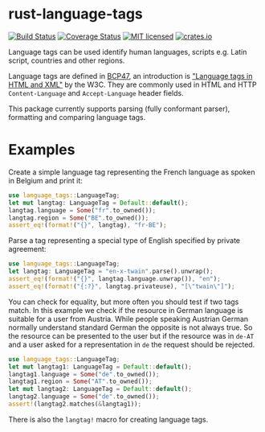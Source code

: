 # rust-language-tags
[![Build Status](https://travis-ci.org/pyfisch/rust-language-tags.svg?branch=master)](https://travis-ci.org/pyfisch/rust-language-tags)
[![Coverage Status](https://coveralls.io/repos/pyfisch/rust-language-tags/badge.svg)](https://coveralls.io/r/pyfisch/rust-language-tags)
[![MIT licensed](https://img.shields.io/badge/license-MIT-blue.svg)](./LICENSE)
[![crates.io](http://meritbadge.herokuapp.com/language-tags)](https://crates.io/crates/language-tags)

Language tags can be used identify human languages, scripts e.g. Latin script, countries and
other regions.

Language tags are defined in [BCP47](http://tools.ietf.org/html/bcp47), an introduction is
["Language tags in HTML and XML"](http://www.w3.org/International/articles/language-tags/) by
the W3C. They are commonly used in HTML and HTTP `Content-Language` and `Accept-Language`
header fields.

This package currently supports parsing (fully conformant parser), formatting and comparing
language tags.

# Examples
Create a simple language tag representing the French language as spoken
in Belgium and print it:

```rust
use language_tags::LanguageTag;
let mut langtag: LanguageTag = Default::default();
langtag.language = Some("fr".to_owned());
langtag.region = Some("BE".to_owned());
assert_eq!(format!("{}", langtag), "fr-BE");
```

Parse a tag representing a special type of English specified by private agreement:

```rust
use language_tags::LanguageTag;
let langtag: LanguageTag = "en-x-twain".parse().unwrap();
assert_eq!(format!("{}", langtag.language.unwrap()), "en");
assert_eq!(format!("{:?}", langtag.privateuse), "[\"twain\"]");
```

You can check for equality, but more often you should test if two tags match.
In this example we check if the resource in German language is suitable for
a user from Austria. While people speaking Austrian German normally understand
standard German the opposite is not always true. So the resource can be presented
to the user but if the resource was in `de-AT` and a user asked for a representation
in `de` the request should be rejected.

```rust
use language_tags::LanguageTag;
let mut langtag1: LanguageTag = Default::default();
langtag1.language = Some("de".to_owned());
langtag1.region = Some("AT".to_owned());
let mut langtag2: LanguageTag = Default::default();
langtag2.language = Some("de".to_owned());
assert!(langtag2.matches(&langtag1));
```

There is also the `langtag!` macro for creating language tags.
